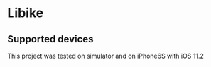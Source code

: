 # Libike

## Supported devices

This project was tested on simulator and on iPhone6S with iOS 11.2  

